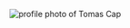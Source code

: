 ![profile photo of Tomas Cap](https://scontent.fprg3-1.fna.fbcdn.net/v/t1.0-9/70024140_127978385203906_3687254523404877824_n.jpg?_nc_cat=111&ccb=2&_nc_sid=09cbfe&_nc_ohc=h-dm_Yij4wcAX8RyiKZ&_nc_ht=scontent.fprg3-1.fna&oh=ec48bffba111921c49e1e43f79b81e70&oe=5FBB6A3D)